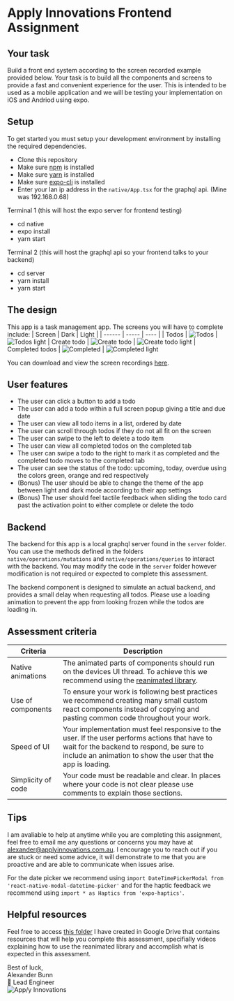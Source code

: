 # Apply Innovations Frontend Assignment

## Your task

Build a front end system according to the screen recorded example provided below. Your task is to build all the components and screens to provide a fast and convenient experience for the user. This is intended to be used as a mobile application and we will be testing your implementation on iOS and Andriod using expo. 

## Setup

To get started you must setup your development environment by installing the required dependencies.

- Clone this repository
- Make sure [npm](https://www.npmjs.com/get-npm) is installed 
- Make sure [yarn](https://classic.yarnpkg.com/en/docs/install/#debian-stable) is installed
- Make sure [expo-cli](https://docs.expo.io/get-started/installation/) is installed
- Enter your lan ip address in the `native/App.tsx` for the graphql api. (Mine was 192.168.0.68)

Terminal 1 (this will host the expo server for frontend testing)
- cd native 
- expo install
- yarn start

Terminal 2 (this will host the graphql api so your frontend talks to your backend)
- cd server
- yarn install
- yarn start


## The design

This app is a task management app. The screens you will have to complete include:
| Screen | Dark | Light |
| ------ | ----- | ---- |
| Todos | ![Todos](./media/todos.jpg) | ![Todos light](./media/todos_light.jpg)
| Create todo | ![Create todo](./media/create_todo.jpg) | ![Create todo light](./media/create_todo_light.jpg)
| Completed todos | ![Completed](./media/completed.jpg) | ![Completed light](./media/completed_light.jpg)

You can download and view the screen recordings [here](https://drive.google.com/drive/folders/1pQJX6zBZrn9K1GOXLoamR3i44qUIpHk5?usp=sharing).

## User features

- The user can click a button to add a todo
- The user can add a todo within a full screen popup giving a title and due date
- The user can view all todo items in a list, ordered by date
- The user can scroll through todos if they do not all fit on the screen
- The user can swipe to the left to delete a todo item
- The user can view all completed todos on the completed tab
- The user can swipe a todo to the right to mark it as completed and the completed todo moves to the completed tab
- The user can see the status of the todo: upcoming, today, overdue using the colors green, orange and red respectively
- (Bonus) The user should be able to change the theme of the app between light and dark mode according to their app settings
- (Bonus) The user should feel tactile feedback when sliding the todo card past the activation point to either complete or delete the todo

## Backend

The backend for this app is a local graphql server found in the `server` folder. You can use the methods defined in the folders `native/operations/mutations` and `native/operations/queries` to interact with the backend. You may modify the code in the `server` folder however modification is not required or expected to complete this assessment.

The backend component is designed to simulate an actual backend, and provides a small delay when requesting all todos. Please use a loading animation to prevent the app from looking frozen while the todos are loading in.

## Assessment criteria

| Criteria           | Description                                                                                                                                                                                                |
| ------------------ | ---------------------------------------------------------------------------------------------------------------------------------------------------------------------------------------------------------- |
| Native animations  | The animated parts of components should run on the devices UI thread. To achieve this we recommend using the [reanimated library](https://www.npmjs.com/package/react-native-reanimated).                  |
| Use of components  | To ensure your work is following best practices we recommend creating many small custom react components instead of copying and pasting common code throughout your work.                                  |
| Speed of UI        | Your implementation must feel responsive to the user. If the user performs actions that have to wait for the backend to respond, be sure to include an animation to show the user that the app is loading. |
| Simplicity of code | Your code must be readable and clear. In places where your code is not clear please use comments to explain those sections.                                                                                |

## Tips

I am avaliable to help at anytime while you are completing this assignment, feel free to email me any questions or concerns you may have at alexander@applyinnovations.com.au. I encourage you to reach out if you are stuck or need some advice, it will demonstrate to me that you are proactive and are able to communicate when issues arise.

For the date picker we recommend using `import DateTimePickerModal from 'react-native-modal-datetime-picker'` and for the haptic feedback we recommend using `import * as Haptics from 'expo-haptics'`.

## Helpful resources

Feel free to access [this folder](https://drive.google.com/drive/folders/1R-3dZ0LHzMCi9koTEtNpDtC0x5n-pYWd?usp=sharing) I have created in Google Drive that contains resources that will help you complete this assessment, specifially videos explaining how to use the reanimated library and accomplish what is expected in this assessment.

Best of luck, \
Alexander Bunn \
🚀 Lead Engineer \
![App/y Innovations](./media/logo.gif)
